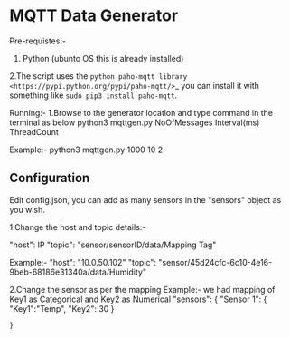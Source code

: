 MQTT Data Generator
==============
Pre-requistes:-
1. Python (ubunto OS this is already installed)

2.The script uses the `python paho-mqtt library <https://pypi.python.org/pypi/paho-mqtt/>`_ you can install it with something like `sudo pip3 install paho-mqtt`.


Running:-
1.Browse to the generator location and type command in the terminal as below
	python3 mqttgen.py NoOfMessages Interval(ms) ThreadCount

Example:-
python3 mqttgen.py 1000 10 2

Configuration
-------------

Edit config.json, you can add as many sensors in the "sensors" object as you wish.

1.Change the host and topic details:-

 "host": IP
 "topic": "sensor/sensorID/data/Mapping Tag"

Example:-
 "host": "10.0.50.102"
 "topic": "sensor/45d24cfc-6c10-4e16-9beb-68186e31340a/data/Humidity"

2.Change the sensor as per the mapping
Example:- we had mapping of Key1 as Categorical and Key2 as Numerical 
    "sensors": {
        "Sensor 1": {
                "Key1":"Temp",
		"Key2": 30
		 }
      
    }
